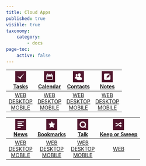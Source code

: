 ```yaml
---
title: Cloud Apps
published: true
visible: true
taxonomy:
    category:
        - docs
page-toc:
    active: false
---
```


|![](en/task_app.png)<br>[Tasks](tasks)|![](en/calendar_app.png)<br>[Calendar](calendar)|![](en/contacts_app.png)<br>[Contacts](contacts)|![](en/notes_app.png)<br>[Notes](notes)|
|:--:|:--:|:--:|:--:|
|[WEB](tasks/web)<br>[DESKTOP](tasks/desktop)<br>[MOBILE](tasks/mobile)|[WEB](calendar/web)<br>[DESKTOP](calendar/desktop)<br>[MOBILE](calendar/mobile)|[WEB](contacts/web)<br>[DESKTOP](contacts/desktop)<br>[MOBILE](contacts/mobile)|[WEB](notes/web)<br>[DESKTOP](notes/desktop)<br>[MOBILE](notes/mobile)|

|![](en/news_app.png)<br>[News](news)|![](en/bookmarks_app.png)<br>[Bookmarks](bookmarks)|![](en/talk_app.png)<br>[Talk](talk)|![](en/sweep_app.png)<br>[Keep or Sweep](keep_sweep)
|:--:|:--:|:--:|:--:|
|[WEB](news/web)<br>[DESKTOP](news/desktop)<br>[MOBILE](news/mobile)|[WEB](bookmarks/web)<br>[DESKTOP](bookmarks/desktop)<br>[MOBILE](bookmarks/mobile)|[WEB](talk/web)<br>[DESKTOP](talk/desktop)<br>[MOBILE](talk/mobile)|[WEB](keep_sweep)
